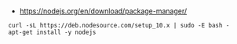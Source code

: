 ###
- https://nodejs.org/en/download/package-manager/
```
curl -sL https://deb.nodesource.com/setup_10.x | sudo -E bash -
apt-get install -y nodejs
```
